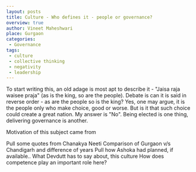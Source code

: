 ```yaml
---
layout: posts
title: Culture - Who defines it - people or governance?
overview: true
author: Vineet Maheshwari
place: Gurgaon
categories: 
 - Governance
tags: 
 - culture
 - collective thinking
 - negativity
 - leadership
---
```


To start writing this, an old adage is most apt to describe it - "Jaisa raja waisee praja" (as is the king, so are the people). Debate is can it is said in reverse order - as are the people so is the king? Yes, one may argue, it is the people only who make choice, good or worse. But is it that such choice could create a great nation. My answer is "No". Being elected is one thing, delivering governance is another.

Motivation of this subject came from

Pull some quotes from Chanakya Neeti
Comparison of Gurgaon v/s Chandigarh and difference of years
Pull how Ashoka had planned, if available..
What Devdutt has to say about, this culture
How does competence play an important role here?